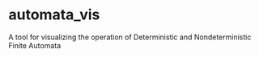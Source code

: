 # automata_vis
A tool for visualizing the operation of Deterministic and Nondeterministic Finite Automata
